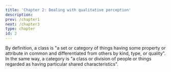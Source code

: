 ```yaml
---
title: 'Chapter 2: Dealing with qualitative perception'
description:
prev: /chapter1
next: /chapter3
type: chapter
id: 2
---
```


<exercise id="1" title="From classes to categories">
  
  By definition, a class is "a set or category of things having some property or attribute in common and differentiated from others by kind, type, or quality". In the same way, a category is "a class or division of people or things regarded as having particular shared characteristics".

<codeblock id="02_01">
</codeblock>

<codeblock id="02_02">
</codeblock>

<codeblock id="02_03">
</codeblock>

<codeblock id="02_04">
</codeblock>

</exercise>

<exercise id="2" title="Concept of independance">

<codeblock id="02_05">
</codeblock>

<codeblock id="02_06">
</codeblock>

<codeblock id="02_07">
</codeblock>

<codeblock id="02_08">
</codeblock>

<codeblock id="02_09">
</codeblock>

</exercise>

<exercise id="3" title="Deviation to the independance">

<codeblock id="02_10">
</codeblock>

<codeblock id="02_11">
</codeblock>

<codeblock id="02_12">
</codeblock>

<codeblock id="02_13">
</codeblock>

</exercise>

<exercise id="4" title="Inertia">
</exercise>

<exercise id="5" title="CA">

<codeblock id="02_14">
</codeblock>

<codeblock id="02_15">
</codeblock>

</exercise>

<exercise id="6" title="Categories involvement in independance">

<codeblock id="02_16">
</codeblock>

</exercise>

<exercise id="7" title="Beards example">

<codeblock id="02_17">
</codeblock>

<codeblock id="02_18">
</codeblock>

<codeblock id="02_19">
</codeblock>

<codeblock id="02_20">
</codeblock>

<codeblock id="02_21">
</codeblock>

<codeblock id="02_22">
</codeblock>

</exercise>
